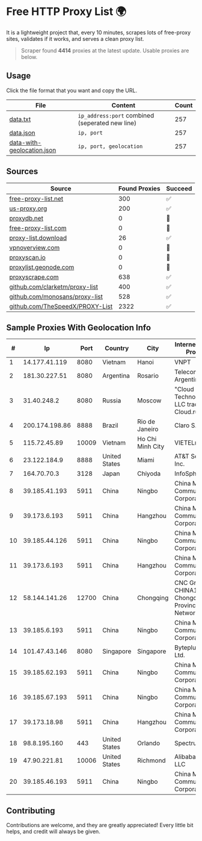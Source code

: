 
# Free HTTP Proxy List 🌍

It is a lightweight project that, every 10 minutes, scrapes lots of free-proxy sites, validates if it works, and serves a clean proxy list.


> Scraper found **4414** proxies at the latest update. Usable proxies are below.

## Usage

Click the file format that you want and copy the URL.


|File|Content|Count|
|----|-------|-----|
|[data.txt](https://raw.githubusercontent.com/themiralay/Proxy-List-World/master/data.txt)|`ip_address:port` combined (seperated new line)|257|
|[data.json](https://raw.githubusercontent.com/themiralay/Proxy-List-World/master/data.json)|`ip, port`|257|
|[data-with-geolocation.json](https://raw.githubusercontent.com/themiralay/Proxy-List-World/master/data-with-geolocation.json)|`ip, port, geolocation`|257|

## Sources

|Source|Found Proxies|Succeed|
|------|-------------|-------|
|[free-proxy-list.net](https://free-proxy-list.net)|300|✅|
|[us-proxy.org](https://www.us-proxy.org)|200|✅|
|[proxydb.net](http://proxydb.net)|0|🚫|
|[free-proxy-list.com](https://free-proxy-list.com/?page=&port=&type%5B%5D=http&type%5B%5D=https&up_time=0&search=Search)|0|🚫|
|[proxy-list.download](https://www.proxy-list.download/HTTP)|26|✅|
|[vpnoverview.com](https://vpnoverview.com/privacy/anonymous-browsing/free-proxy-servers)|0|🚫|
|[proxyscan.io](https://www.proxyscan.io)|0|🚫|
|[proxylist.geonode.com](https://proxylist.geonode.com/api/proxy-list?limit=300&page=1&sort_by=lastChecked&sort_type=desc&protocols=http,https)|0|🚫|
|[proxyscrape.com](https://api.proxyscrape.com/v2/?request=displayproxies&protocol=http&timeout=10000&country=all&ssl=all&anonymity=all)|638|✅|
|[github.com/clarketm/proxy-list](https://raw.githubusercontent.com/clarketm/proxy-list/master/proxy-list-raw.txt)|400|✅|
|[github.com/monosans/proxy-list](https://raw.githubusercontent.com/monosans/proxy-list/main/proxies/http.txt)|528|✅|
|[github.com/TheSpeedX/PROXY-List](https://raw.githubusercontent.com/TheSpeedX/PROXY-List/master/http.txt)|2322|✅|


## Sample Proxies With Geolocation Info

|#|Ip|Port|Country|City|Internet Service Provider|
|-|--|----|-------|----|-------------------------|
|1|14.177.41.119|8080|Vietnam|Hanoi|VNPT|
|2|181.30.227.51|8080|Argentina|Rosario|Telecom Argentina S.A|
|3|31.40.248.2|8080|Russia|Moscow|"Cloud Technologies" LLC trading as Cloud.ru|
|4|200.174.198.86|8888|Brazil|Rio de Janeiro|Claro S.A|
|5|115.72.45.89|10009|Vietnam|Ho Chi Minh City|VIETELmetro|
|6|23.122.184.9|8888|United States|Miami|AT&T Services, Inc.|
|7|164.70.70.3|3128|Japan|Chiyoda|InfoSphere|
|8|39.185.41.193|5911|China|Ningbo|China Mobile Communications Corporation|
|9|39.173.6.193|5911|China|Hangzhou|China Mobile Communications Corporation|
|10|39.185.44.126|5911|China|Ningbo|China Mobile Communications Corporation|
|11|39.173.6.193|5911|China|Hangzhou|China Mobile Communications Corporation|
|12|58.144.141.26|12700|China|Chongqing|CNC Group CHINA169 Chongqing Province Network|
|13|39.185.6.193|5911|China|Ningbo|China Mobile Communications Corporation|
|14|101.47.43.146|8080|Singapore|Singapore|Byteplus Pte. Ltd.|
|15|39.185.62.193|5911|China|Ningbo|China Mobile Communications Corporation|
|16|39.185.67.193|5911|China|Ningbo|China Mobile Communications Corporation|
|17|39.173.18.98|5911|China|Hangzhou|China Mobile Communications Corporation|
|18|98.8.195.160|443|United States|Orlando|Spectrum|
|19|47.90.221.81|10006|United States|Richmond|Alibaba.com LLC|
|20|39.185.46.193|5911|China|Ningbo|China Mobile Communications Corporation|



## Contributing

Contributions are welcome, and they are greatly appreciated! Every
little bit helps, and credit will always be given.

